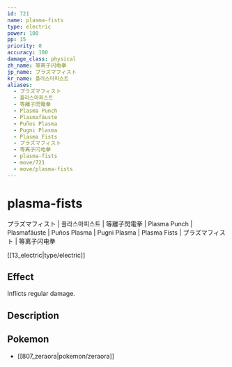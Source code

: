 ```yaml
---
id: 721
name: plasma-fists
type: electric
power: 100
pp: 15
priority: 0
accuracy: 100
damage_class: physical
zh_name: 等离子闪电拳
jp_name: プラズマフィスト
kr_name: 플라스마피스트
aliases:
  - プラズマフィスト
  - 플라스마피스트
  - 等離子閃電拳
  - Plasma Punch
  - Plasmafäuste
  - Puños Plasma
  - Pugni Plasma
  - Plasma Fists
  - プラズマフィスト
  - 等离子闪电拳
  - plasma-fists
  - move/721
  - move/plasma-fists
---
```

# plasma-fists
    
プラズマフィスト | 플라스마피스트 | 等離子閃電拳 | Plasma Punch | Plasmafäuste | Puños Plasma | Pugni Plasma | Plasma Fists | プラズマフィスト | 等离子闪电拳

[[13_electric|type/electric]]

## Effect

Inflicts regular damage.

## Description



## Pokemon

- [[807_zeraora|pokemon/zeraora]]


